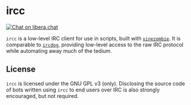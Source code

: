 # ircc

[![Chat on libera.chat](https://img.shields.io/badge/libera.chat-%23vinezombie-blueviolet)](https://web.libera.chat/gamja/?channel=#vinezombie)

`ircc` is a low-level IRC client for use in scripts,
built with [`vinezombie`](https://github.com/vinezombie/vinezombie).
It is comparable to [`ircdog`](https://github.com/ergochat/ircdog),
providing low-level access to the raw IRC protocol while
automating away much of the tedium.

## License

`ircc` is licensed under the GNU GPL v3 (only).
Disclosing the source code of bots written using `ircc` to
end users over IRC is also strongly encouraged, but not required.
